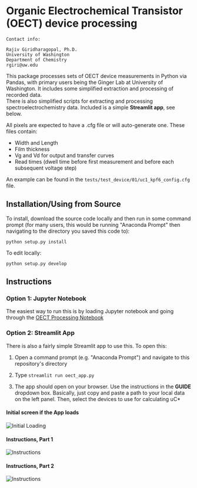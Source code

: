 # Organic Electrochemical Transistor (OECT) device processing

```
Contact info: 

Rajiv Giridharagopal, Ph.D.
University of Washington
Department of Chemistry
rgiri@uw.edu
```

This package processes sets of OECT device measurements in Python via Pandas, with primary users being the Ginger Lab at University of Washington.
It includes some simplified extraction and processing of recorded data.  
There is also simplified scripts for extracting and processing spectroelectrochemistry data. 
Included is a simple **Streamlit app**, see below.

All pixels are expected to have a .cfg file or will auto-generate one. These files contain:
* Width and Length
* Film thickness
* Vg and Vd for output and transfer curves
* Read times (dwell time before first measurement and before each subsequent voltage step)

An example can be found in the ```tests/test_device/01/uc1_kpf6_config.cfg``` file.

## Installation/Using from Source
To install, download the source code locally and then run in some command prompt (for many users, this would be running "Anaconda Prompt" then navigating to the directory you saved this code to):

```python setup.py install```

To edit locally:

```python setup.py develop```

## Instructions
### Option 1: Jupyter Notebook

The easiest way to run this is by loading Jupyter notebook and going through the [OECT Processing Notebook](https://github.com/rajgiriUW/OECT_processing/tree/master/oect_processing/notebooks/OECT%20Processing.ipynb)

### Option 2: Streamlit App

There is also a fairly simple Streamlit app to use this. To open this:

1) Open a command prompt (e.g. "Anaconda Prompt") and navigate to this repository's directory

2) Type ```streamlit run oect_app.py```

3) The app should open on your browser. Use the instructions in the **GUIDE** dropdown box. Basically, just copy and paste a path to your local data on the left panel. Then, select the devices to use for calculating uC*

#### Initial screen if the App loads
![Initial Loading](https://github.com/rajgiriUW/OECT_processing/tree/master/imgs/app_screenshot_1.png)

#### Instructions, Part 1
![Instructions](https://github.com/rajgiriUW/OECT_processing/tree/master/imgs/app_instructions_1.png)

#### Instructions, Part 2
![Instructions](https://github.com/rajgiriUW/OECT_processing/tree/master/imgs/app_instructions_2.png)



